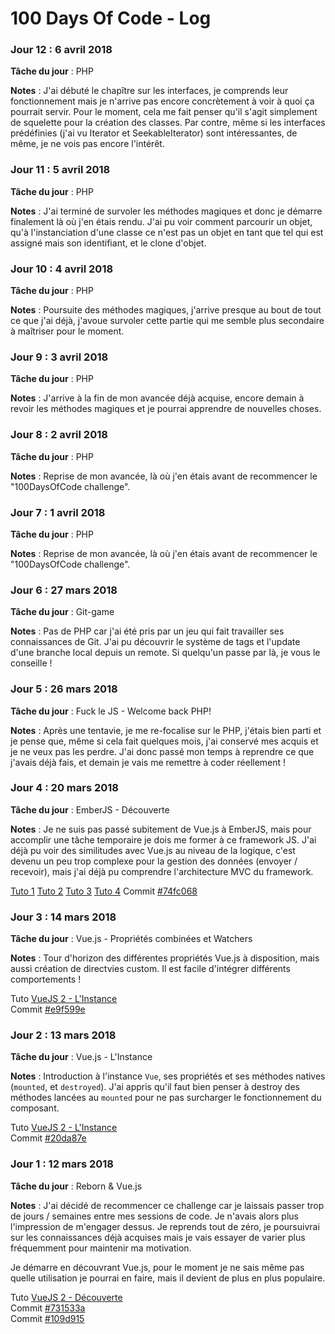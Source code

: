 # 100 Days Of Code - Log

### Jour 12 : 6 avril 2018

**Tâche du jour** : PHP

**Notes** : J'ai débuté le chapître sur les interfaces, je comprends leur fonctionnement mais je n'arrive pas encore concrètement à voir à quoi ça pourrait servir. Pour le moment, cela me fait penser qu'il s'agit simplement de squelette pour la création des classes. Par contre, même si les interfaces prédéfinies (j'ai vu Iterator et SeekableIterator) sont intéressantes, de même, je ne vois pas encore l'intérêt.

### Jour 11 : 5 avril 2018

**Tâche du jour** : PHP

**Notes** : J'ai terminé de survoler les méthodes magiques et donc je démarre finalement là où j'en étais rendu. J'ai pu voir comment parcourir un objet, qu'à l'instanciation d'une classe ce n'est pas un objet en tant que tel qui est assigné mais son identifiant, et le clone d'objet.

### Jour 10 : 4 avril 2018

**Tâche du jour** : PHP

**Notes** : Poursuite des méthodes magiques, j'arrive presque au bout de tout ce que j'ai déjà, j'avoue survoler cette partie qui me semble plus secondaire à maîtriser pour le moment.

### Jour 9 : 3 avril 2018

**Tâche du jour** : PHP

**Notes** : J'arrive à la fin de mon avancée déjà acquise, encore demain à revoir les méthodes magiques et je pourrai apprendre de nouvelles choses.

### Jour 8 : 2 avril 2018

**Tâche du jour** : PHP

**Notes** : Reprise de mon avancée, là où j'en étais avant de recommencer le "100DaysOfCode challenge".

### Jour 7 : 1 avril 2018

**Tâche du jour** : PHP

**Notes** : Reprise de mon avancée, là où j'en étais avant de recommencer le "100DaysOfCode challenge".

### Jour 6 : 27 mars 2018

**Tâche du jour** : Git-game

**Notes** : Pas de PHP car j'ai été pris par un jeu qui fait travailler ses connaissances de Git. J'ai pu découvrir le système de tags et l'update d'une branche local depuis un remote. Si quelqu'un passe par là, je vous le conseille !

### Jour 5 : 26 mars 2018

**Tâche du jour** : Fuck le JS - Welcome back PHP!

**Notes** : Après une tentavie, je me re-focalise sur le PHP, j'étais bien parti et je pense que, même si cela fait quelques mois, j'ai conservé mes acquis et je ne veux pas les perdre. J'ai donc passé mon temps à reprendre ce que j'avais déjà fais, et demain je vais me remettre à coder réellement !

### Jour 4 : 20 mars 2018

**Tâche du jour** : EmberJS - Découverte

**Notes** : Je ne suis pas passé subitement de Vue.js à EmberJS, mais pour accomplir une tâche temporaire je dois me former à ce framework JS. J'ai déjà pu voir des similitudes avec Vue.js au niveau de la logique, c'est devenu un peu trop complexe pour la gestion des données (envoyer / recevoir), mais j'ai déjà pu comprendre l'architecture MVC du framework.

[Tuto 1](http://yoember.com/#lesson-1)
[Tuto 2](http://yoember.com/#lesson-2)
[Tuto 3](http://yoember.com/#lesson-3)
[Tuto 4](http://yoember.com/#lesson-4)
Commit [#74fc068](https://github.com/hugodessomme/100-days-of-code/commit/74fc0689db99929d739239497b37790be2407e85)

### Jour 3 : 14 mars 2018

**Tâche du jour** : Vue.js - Propriétés combinées et Watchers

**Notes** : Tour d'horizon des différentes propriétés Vue.js à disposition, mais aussi création de directvies custom. Il est facile d'intégrer différents comportements !

Tuto [VueJS 2 - L'Instance](https://www.grafikart.fr/formations/vuejs/directives)\
Commit [#e9f599e](https://github.com/hugodessomme/100-days-of-code/commit/e9f599eab31c764d8da2483389a67bb79d87b411)

### Jour 2 : 13 mars 2018

**Tâche du jour** : Vue.js - L'Instance

**Notes** : Introduction à l'instance `Vue`, ses propriétés et ses méthodes natives (`mounted`, et `destroyed`). J'ai appris qu'il faut bien penser à destroy des méthodes lancées au `mounted` pour ne pas surcharger le fonctionnement du composant.

Tuto [VueJS 2 - L'Instance](https://www.grafikart.fr/formations/vuejs/instance)\
Commit [#20da87e](https://github.com/hugodessomme/100-days-of-code/commit/20da87ecba4e17f4739fd073be336f4b90eb6616)

### Jour 1 : 12 mars 2018

**Tâche du jour** : Reborn & Vue.js

**Notes** : J'ai décidé de recommencer ce challenge car je laissais passer trop de jours / semaines entre mes sessions de code. Je n'avais alors plus l'impression de m'engager dessus. Je reprends tout de zéro, je poursuivrai sur les connaissances déjà acquises mais je vais essayer de varier plus fréquemment pour maintenir ma motivation.

Je démarre en découvrant Vue.js, pour le moment je ne sais même pas quelle utilisation je pourrai en faire, mais il devient de plus en plus populaire.

Tuto [VueJS 2 - Découverte](https://www.grafikart.fr/formations/vuejs/decouverte)\
Commit [#731533a](https://github.com/hugodessomme/100-days-of-code/commit/731533a6b653bd542e8c753c1eed8e6ffc97e7f1)\
Commit [#109d915](https://github.com/hugodessomme/100-days-of-code/commit/109d915d805f12ee96b4cb1dc4b16a73ec0c5b1b)